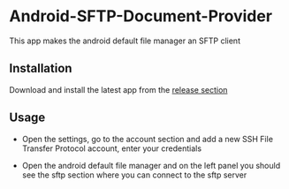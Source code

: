 # Android-SFTP-Document-Provider
This app makes the android default file manager an SFTP client

## Installation

Download and install the latest app from the [release section](https://github.com/RikyIsola/Android-SFTP-Documents-Provider/releases)

## Usage

- Open the settings, go to the account section and add a new SSH File Transfer Protocol account, enter your credentials

- Open the android default file manager and on the left panel you should see the sftp section where you can connect to the sftp server
